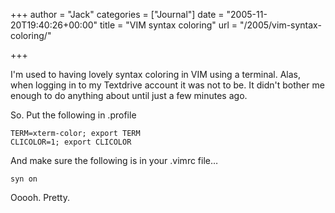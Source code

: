 +++
author = "Jack"
categories = ["Journal"]
date = "2005-11-20T19:40:26+00:00"
title = "VIM syntax coloring"
url = "/2005/vim-syntax-coloring/"

+++

I'm used to having lovely syntax coloring in VIM using a terminal. Alas, when logging in to my Textdrive account it was not to be. It didn't bother me enough to do anything about until just a few minutes ago.

So. Put the following in .profile

    TERM=xterm-color; export TERM
    CLICOLOR=1; export CLICOLOR

And make sure the following is in your .vimrc file&#8230;

    syn on

Ooooh. Pretty.